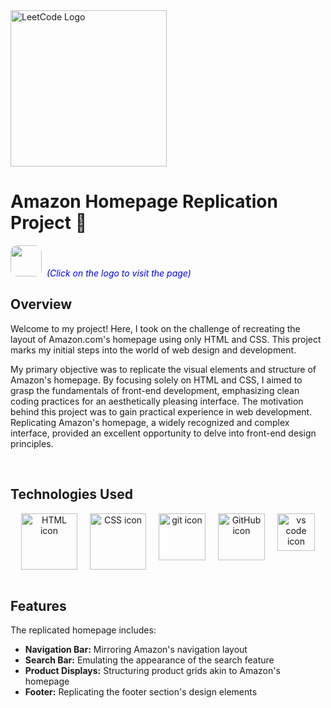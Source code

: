 <img src="https://wallpapers.com/images/featured/amazon-npcp6jc782ixp9zs.jpg" alt="LeetCode Logo" height="250px">

# Amazon Homepage Replication Project 🛒

[<img src="https://w7.pngwing.com/pngs/878/65/png-transparent-amazon-logo-amazon-com-the-exposed-saga-computer-icons-app-store-amazon-icon-socialmedia-iconset-uicon-miscellaneous-text-trademark-thumbnail.png" width="50" height="50" style="border-radius: 10px;" target="_main">](https://harshilshrrma.github.io/Amazon-Clone) <span style="color:blue">&nbsp;_(Click on the logo to visit the page)_</span>

## Overview
Welcome to my project! Here, I took on the challenge of recreating the layout of Amazon.com's homepage using only HTML and CSS. This project marks my initial steps into the world of web design and development.

My primary objective was to replicate the visual elements and structure of Amazon's homepage. By focusing solely on HTML and CSS, I aimed to grasp the fundamentals of front-end development, emphasizing clean coding practices for an aesthetically pleasing interface. The motivation behind this project was to gain practical experience in web development. Replicating Amazon's homepage, a widely recognized and complex interface, provided an excellent opportunity to delve into front-end design principles.

<br>

## Technologies Used

<!-- Technologies Used -->
<div style="text-align: center;">
  <div style="display: flex; justify-content: center; gap: 20px;">
    <img src="https://user-images.githubusercontent.com/25181517/192158954-f88b5814-d510-4564-b285-dff7d6400dad.png" alt="HTML icon" height="90px" title="HTML">
    <img src="https://user-images.githubusercontent.com/25181517/183898674-75a4a1b1-f960-4ea9-abcb-637170a00a75.png" alt="CSS icon" height="90px" title="CSS">
    <img src="https://user-images.githubusercontent.com/25181517/192108372-f71d70ac-7ae6-4c0d-8395-51d8870c2ef0.png" alt="git icon" height="75px" title="Git">
    <img src="https://user-images.githubusercontent.com/25181517/192108374-8da61ba1-99ec-41d7-80b8-fb2f7c0a4948.png" alt="GitHub icon" height="75px" title="GitHub">
    <img src="https://user-images.githubusercontent.com/25181517/192108891-d86b6220-e232-423a-bf5f-90903e6887c3.png" alt="vs code icon" height="60px" title="Microsoft Visual Studio">
  </div>
</div>

<br>

## Features
The replicated homepage includes:

<ul>
    <li><strong>Navigation Bar:</strong> Mirroring Amazon's navigation layout</li>
    <li><strong>Search Bar:</strong> Emulating the appearance of the search feature</li>
    <li><strong>Product Displays:</strong> Structuring product grids akin to Amazon's homepage</li>
    <li><strong>Footer:</strong> Replicating the footer section's design elements</li>
</ul>


<br>





